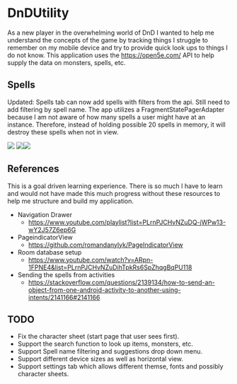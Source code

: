 # DnDUtility
As a new player in the overwhelming world of DnD I wanted to help me understand the concepts of the game by tracking things I struggle to remember on my mobile device and try to provide quick look ups to things I do not know. This application uses the https://open5e.com/ API to help supply the data on monsters, spells, etc.

## Spells
Updated: Spells tab can now add spells with filters from the api. Still need to add filtering by spell name.
The app utilizes a FragmentStatePagerAdapter because I am not aware of how many spells a user might have at an instance. Therefore, instead of holding possible 20 spells in memory, it will destroy these spells when not in view.

![](https://media.giphy.com/media/KZepLPS6owxvGEgzEx/giphy.gif) ![](https://media.giphy.com/media/VHfRLVrgY3pTErRZHT/giphy.gif)![](https://media.giphy.com/media/kz11zb9yDbAQ2yH3eH/giphy.gif)

## References
This is a goal driven learning experience. There is so much I have to learn and would not have made this much progress without these resources to help me structure and build my application. 

- Navigation Drawer
  - https://www.youtube.com/playlist?list=PLrnPJCHvNZuDQ-jWPw13-wY2J57Z6ep6G
- PageindicatorView
  - https://github.com/romandanylyk/PageIndicatorView
- Room database setup
  - https://www.youtube.com/watch?v=ARpn-1FPNE4&list=PLrnPJCHvNZuDihTpkRs6SpZhqgBqPU118
- Sending the spells from activities 
  - https://stackoverflow.com/questions/2139134/how-to-send-an-object-from-one-android-activity-to-another-using-intents/2141166#2141166
  
## TODO
- Fix the character sheet (start page that user sees first).
- Support the search function to look up items, monsters, etc.
- Support Spell name filtering and suggestions drop down menu.
- Support different device sizes as well as horizontal view.
- Support settings tab which allows different themse, fonts and possibly character sheets.

